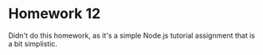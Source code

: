 # Homework 12

Didn't do this homework, as it's a simple Node.js tutorial assignment that is a bit simplistic.